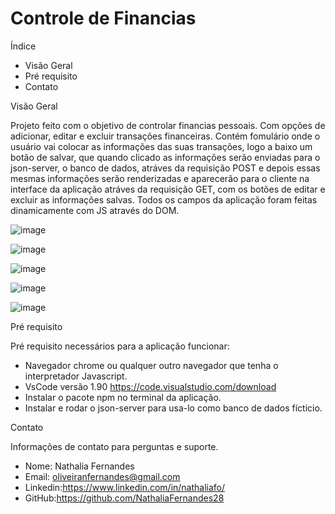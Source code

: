# Controle de Financias

Índice

* Visão Geral
* Pré requisito
* Contato

Visão Geral

Projeto feito com o objetivo de controlar financias pessoais. Com opções de adicionar, editar e excluir transações financeiras. 
Contém fomulário onde o usuário vai colocar as informações das suas transações, logo a baixo um botão de salvar, que quando clicado 
as informações serão enviadas para o json-server, o banco de dados, atráves da requisição POST e depois essas mesmas informações serão 
renderizadas e aparecerão para o cliente na interface da aplicação atráves da requisição GET, com os botões de editar e excluir as informações 
salvas. Todos os campos da aplicação foram feitas dinamicamente com JS através do DOM. 

![image](https://github.com/user-attachments/assets/53c99738-db15-40dc-8549-67f437b004f1)

![image](https://github.com/user-attachments/assets/4b223544-af00-4eca-9fae-0608befd5414)

![image](https://github.com/user-attachments/assets/04c48be2-aa5b-49db-b545-9dbffc3725ff)

![image](https://github.com/user-attachments/assets/4acf2464-243e-42c1-974a-57c33be3c020)

![image](https://github.com/user-attachments/assets/2e2304b9-5fbb-4674-a062-5a3da5b56b8e)






Pré requisito

Pré requisito necessários para a aplicação funcionar:

* Navegador chrome ou qualquer outro navegador que tenha o interpretador Javascript.
* VsCode versão 1.90 https://code.visualstudio.com/download
* Instalar o pacote npm no terminal da aplicação.
* Instalar e rodar o json-server para usa-lo como banco de dados fícticio. 

Contato

Informações de contato para perguntas e suporte. 

* Nome: Nathalia Fernandes
* Email: oliveiranfernandes@gmail.com
* Linkedin:https://www.linkedin.com/in/nathaliafo/
* GitHub:https://github.com/NathaliaFernandes28

